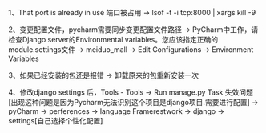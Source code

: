 1、That port is already in use 端口被占用
-> lsof -t -i tcp:8000 | xargs kill -9

2、变更配置文件，pycharm需要同步变更配置文件路径
-> PyCharm中工作，请检查Django server的Environmental variables。您应该指定正确的module.settings文件
-> meiduo_mall -> Edit Configurations -> Environment Variables

3、如果已经安装的包还是报错
-> 卸载原来的包重新安装一次

4、修改django settings 后，Tools - Tools -> Run manage.py Task 失效问题
[出现这种问题是因为Pycharm无法识别这个项目是django项目.需要进行配置]
-> pyCharm -> perferences -> language Framerestwork -> django -> settings[自己选择个性化配置]